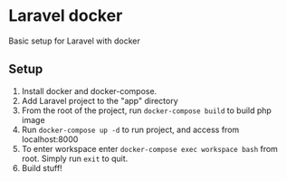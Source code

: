 # Laravel docker

Basic setup for Laravel with docker

## Setup
1. Install docker and docker-compose.
2. Add Laravel project to the "app" directory
3. From the root of the project, run `docker-compose build` to build php image
4. Run `docker-compose up -d` to run project, and access from localhost:8000
4. To enter workspace enter `docker-compose exec workspace bash` from root. Simply run `exit` to quit.
5. Build stuff!
